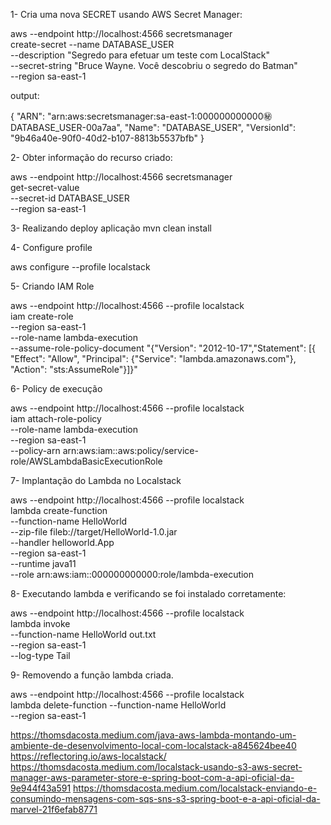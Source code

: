 
1- Cria uma nova SECRET usando AWS Secret Manager:

aws --endpoint http://localhost:4566 secretsmanager \
create-secret --name DATABASE_USER \
--description "Segredo para efetuar um teste com LocalStack" \
--secret-string "Bruce Wayne. Você descobriu o segredo do Batman" \
--region sa-east-1


output:

{
    "ARN": "arn:aws:secretsmanager:sa-east-1:000000000000:secret:DATABASE_USER-00a7aa",
    "Name": "DATABASE_USER",
    "VersionId": "9b46a40e-90f0-40d2-b107-8813b5537bfb"
}



2- Obter informação do recurso criado:



aws --endpoint http://localhost:4566 secretsmanager \
 get-secret-value \
 --secret-id DATABASE_USER \
 --region sa-east-1




3- Realizando deploy aplicação 
mvn clean install 


4- Configure profile 

aws configure --profile localstack




5- Criando IAM Role


aws --endpoint http://localhost:4566 --profile localstack \
  iam create-role \
  --region sa-east-1 \
  --role-name lambda-execution \
  --assume-role-policy-document "{\"Version\": \"2012-10-17\",\"Statement\": [{ \"Effect\": \"Allow\", \"Principal\": {\"Service\": \"lambda.amazonaws.com\"}, \"Action\": \"sts:AssumeRole\"}]}"


6- Policy de execução

aws --endpoint http://localhost:4566 --profile localstack \
  iam attach-role-policy \
  --role-name lambda-execution \
  --region sa-east-1 \
  --policy-arn arn:aws:iam::aws:policy/service-role/AWSLambdaBasicExecutionRole



7- Implantação do Lambda no Localstack


aws --endpoint http://localhost:4566 --profile localstack \
  lambda create-function \
  --function-name HelloWorld \
  --zip-file fileb://target/HelloWorld-1.0.jar \
  --handler helloworld.App \
  --region sa-east-1 \
  --runtime java11 \
  --role arn:aws:iam::000000000000:role/lambda-execution


8- Executando lambda e verificando se foi instalado corretamente:

aws --endpoint http://localhost:4566 --profile localstack \
  lambda invoke \
  --function-name HelloWorld out.txt \
  --region sa-east-1 \
  --log-type Tail


9- Removendo a função lambda criada.

 aws --endpoint http://localhost:4566 --profile localstack \
    lambda delete-function --function-name HelloWorld \
    --region sa-east-1







https://thomsdacosta.medium.com/java-aws-lambda-montando-um-ambiente-de-desenvolvimento-local-com-localstack-a845624bee40
https://reflectoring.io/aws-localstack/
https://thomsdacosta.medium.com/localstack-usando-s3-aws-secret-manager-aws-parameter-store-e-spring-boot-com-a-api-oficial-da-9e944f43a591
https://thomsdacosta.medium.com/localstack-enviando-e-consumindo-mensagens-com-sqs-sns-s3-spring-boot-e-a-api-oficial-da-marvel-21f6efab8771

